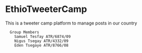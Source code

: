 # EthioTweeterCamp
This is a tweeter camp platform to  manage posts in our country

      Group Members
        Samuel Tesfay ATR/6874/09
        Nigus Tsegay ATR/4332/09
        Eden Tsegaye ATR/8766/08
